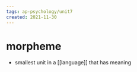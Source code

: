 ```yaml
---
tags: ap-psychology/unit7 
created: 2021-11-30
---
```


# morpheme

- smallest unit in a [[language]] that has meaning 
